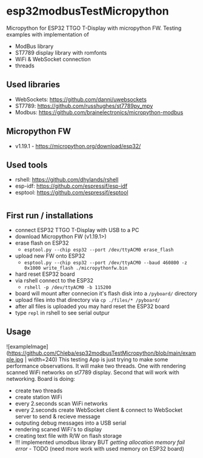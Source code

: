 # esp32modbusTestMicropython
Micropython for ESP32 TTGO T-Display with micropython FW. 
Testing examples with implementation of
- ModBus library
- ST7789 display library with romfonts
- WiFi &amp; WebSocket connection
- threads

## Used libraries
- WebSockets: https://github.com/danni/uwebsockets
- ST7789: https://github.com/russhughes/st7789py_mpy
- Modbus: https://github.com/brainelectronics/micropython-modbus

## Micropython FW
- v1.19.1 - https://micropython.org/download/esp32/

## Used tools
- rshell: https://github.com/dhylands/rshell
- esp-idf: https://github.com/espressif/esp-idf
- esptool: https://github.com/espressif/esptool

#
## First run / installations
- connect ESP32 TTGO T-Display with USB to a PC
- download Micropython FW (v1.19.1>)
- erase flash on ESP32
    - `esptool.py --chip esp32 --port /dev/ttyACM0 erase_flash`
- upload new FW onto ESP32
    - `esptool.py --chip esp32 --port /dev/ttyACM0 --baud 460800 -z 0x1000 write_flash ./micropythonfw.bin`
- hard reset ESP32 board
- via rshell connect to the ESP32 
    - `rshell -p /dev/ttyACM0 -b 115200`
- board will mount after connecion it's flash disk into a `/pyboard/` directory
- upload files into that directory via `cp ./files/* /pyboard/`
- after all files is uploaded you may hard reset the ESP32 board
- type `repl` in rshell to see serial outpur

## Usage
![exampleImage](https://github.com/Chleba/esp32modbusTestMicropython/blob/main/example.jpg | width=240)
This testing App is just trying to make some performance observations.
It will make two threads.
One with rendering scanned WiFi networks on st7789 display.
Second that will work with networking.
Board is doing:
- create two threads
- create station WiFi
- every 2.seconds scan WiFi networks
- every 2.seconds create WebSocket client & connect to WebSocket server to send & recieve message
- outputing debug messages into a USB serial
- rendering scaned WiFi's to display
- creating text file with R/W on flash storage
- !!! implemented umodbus library BUT *getting allocation memory fail error* - TODO (need more work with used memory on ESP32 board)